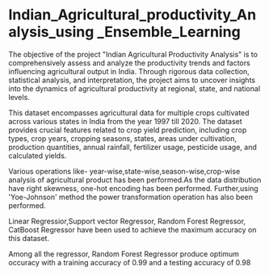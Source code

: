 # Indian_Agricultural_productivity_Analysis_using _Ensemble_Learning
The objective of the project "Indian Agricultural Productivity Analysis" is to comprehensively assess and analyze the productivity trends and factors influencing agricultural output in India. Through rigorous data collection, statistical analysis, and interpretation, the project aims to uncover insights into the dynamics of agricultural productivity at regional, state, and national levels.


This dataset encompasses agricultural data for multiple crops cultivated across various states in India from the year 1997 till 2020. The dataset provides crucial features related to crop yield prediction, including crop types, crop years, cropping seasons, states, areas under cultivation, production quantities, annual rainfall, fertilizer usage, pesticide usage, and calculated yields.

Various operations like- year-wise,state-wise,season-wise,crop-wise analysis of agricultural product has been performed.As the data distribution have right skewness, one-hot encoding has been performed. Further,using 'Yoe-Johnson' method the power transformation operation has also been performed.


Linear Regressior,Support vector Regressor, Random Forest Regressor, CatBoost Regressor have been used to achieve the maximum accuracy on this dataset.

 
 Among all the regressor, Random Forest Regressor produce optimum occuracy with a training accuracy of 0.99 and a testing accuracy of 0.98

